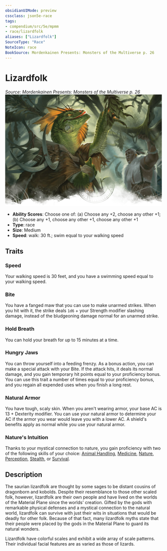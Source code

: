 ```yaml
---
obsidianUIMode: preview
cssclass: json5e-race
tags:
- compendium/src/5e/mpmm
- race/lizardfolk
aliases: ["Lizardfolk"]
SourceType: "Race"
NoteIcon: race
BookSource: Mordenkainen Presents: Monsters of the Multiverse p. 26
---
```

# Lizardfolk
*Source: Mordenkainen Presents: Monsters of the Multiverse p. 26*  
![](/3-Mechanics/CLI/races/img/lizardfolk.webp#right)  

- **Ability Scores**: Choose one of: (a) Choose any +2, choose any other +1; (b) Choose any +1, choose any other +1, choose any other +1
- **Type**: race
- **Size**: Medium
- **Speed**: walk: 30 ft.; swim equal to your walking speed

## Traits

### Speed

Your walking speed is 30 feet, and you have a swimming speed equal to your walking speed.

### Bite

You have a fanged maw that you can use to make unarmed strikes. When you hit with it, the strike deals `1d6` + your Strength modifier slashing damage, instead of the bludgeoning damage normal for an unarmed strike.

### Hold Breath

You can hold your breath for up to 15 minutes at a time.

### Hungry Jaws

You can throw yourself into a feeding frenzy. As a bonus action, you can make a special attack with your Bite. If the attack hits, it deals its normal damage, and you gain temporary hit points equal to your proficiency bonus. You can use this trait a number of times equal to your proficiency bonus, and you regain all expended uses when you finish a long rest.

### Natural Armor

You have tough, scaly skin. When you aren't wearing armor, your base AC is 13 + Dexterity modifier. You can use your natural armor to determine your AC if the armor you wear would leave you with a lower AC. A shield's benefits apply as normal while you use your natural armor.

### Nature's Intuition

Thanks to your mystical connection to nature, you gain proficiency with two of the following skills of your choice: [Animal Handling](/3-Mechanics/CLI/rules/skills.md#Animal%20Handling), [Medicine](/3-Mechanics/CLI/rules/skills.md#Medicine), [Nature](/3-Mechanics/CLI/rules/skills.md#Nature), [Perception](/3-Mechanics/CLI/rules/skills.md#Perception), [Stealth](/3-Mechanics/CLI/rules/skills.md#Stealth), or [Survival](/3-Mechanics/CLI/rules/skills.md#Survival).

## Description

The saurian lizardfolk are thought by some sages to be distant cousins of dragonborn and kobolds. Despite their resemblance to those other scaled folk, however, lizardfolk are their own people and have lived on the worlds of the Material Plane since the worlds' creation. Gifted by the gods with remarkable physical defenses and a mystical connection to the natural world, lizardfolk can survive with just their wits in situations that would be deadly for other folk. Because of that fact, many lizardfolk myths state that their people were placed by the gods in the Material Plane to guard its natural wonders.

Lizardfolk have colorful scales and exhibit a wide array of scale patterns. Their individual facial features are as varied as those of lizards.